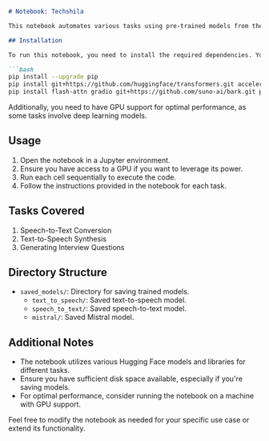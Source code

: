 
```markdown
# Notebook: Techshila

This notebook automates various tasks using pre-trained models from the Hugging Face Transformers library and other related packages.

## Installation

To run this notebook, you need to install the required dependencies. You can do this by running the following commands in your terminal or command prompt:

```bash
pip install --upgrade pip
pip install git+https://github.com/huggingface/transformers.git accelerate datasets[audio]
pip install flash-attn gradio git+https://github.com/suno-ai/bark.git peft accelerate bitsandbytes safetensors sentencepiece ffmpeg-python
```

Additionally, you need to have GPU support for optimal performance, as some tasks involve deep learning models.

## Usage

1. Open the notebook in a Jupyter environment.
2. Ensure you have access to a GPU if you want to leverage its power.
3. Run each cell sequentially to execute the code.
4. Follow the instructions provided in the notebook for each task.

## Tasks Covered

1. Speech-to-Text Conversion
2. Text-to-Speech Synthesis
3. Generating Interview Questions

## Directory Structure

- `saved_models/`: Directory for saving trained models.
    - `text_to_speech/`: Saved text-to-speech model.
    - `speech_to_text/`: Saved speech-to-text model.
    - `mistral/`: Saved Mistral model.

## Additional Notes

- The notebook utilizes various Hugging Face models and libraries for different tasks.
- Ensure you have sufficient disk space available, especially if you're saving models.
- For optimal performance, consider running the notebook on a machine with GPU support.

Feel free to modify the notebook as needed for your specific use case or extend its functionality.
